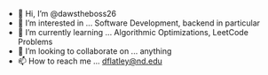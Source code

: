 - 👋 Hi, I’m @dawstheboss26
- 👀 I’m interested in ... Software Development, backend in particular
- 🌱 I’m currently learning ... Algorithmic Optimizations, LeetCode Problems
- 💞️ I’m looking to collaborate on ... anything
- 📫 How to reach me ... dflatley@nd.edu

<!---
dawstheboss26/dawstheboss26 is a ✨ special ✨ repository because its `README.md` (this file) appears on your GitHub profile.
You can click the Preview link to take a look at your changes.
--->
